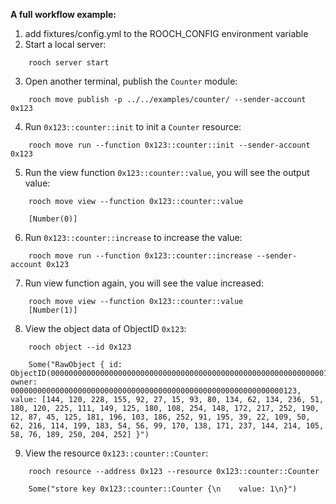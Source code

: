 **A full workflow example:**

1. add fixtures/config.yml to the ROOCH_CONFIG environment variable
2. Start a local server: 
```
    rooch server start
```
3. Open another terminal, publish the `Counter` module: 
```
    rooch move publish -p ../../examples/counter/ --sender-account 0x123
```
4. Run `0x123::counter::init` to init a `Counter` resource: 
```
    rooch move run --function 0x123::counter::init --sender-account 0x123
```
5. Run the view function `0x123::counter::value`, you will see the output value:
```
    rooch move view --function 0x123::counter::value
    
    [Number(0)]
```
6. Run `0x123::counter::increase` to increase the value: 
```
    rooch move run --function 0x123::counter::increase --sender-account 0x123
```
7. Run view function again, you will see the value increased:
```
    rooch move view --function 0x123::counter::value
    [Number(1)]
```
8. View the object data of ObjectID `0x123`:
```
    rooch object --id 0x123

    Some("RawObject { id: ObjectID(0000000000000000000000000000000000000000000000000000000000000123), owner: 0000000000000000000000000000000000000000000000000000000000000123, value: [144, 120, 228, 155, 92, 27, 15, 93, 80, 134, 62, 134, 236, 51, 180, 120, 225, 111, 149, 125, 180, 108, 254, 148, 172, 217, 252, 190, 12, 87, 45, 125, 181, 196, 103, 186, 252, 91, 195, 39, 22, 109, 50, 62, 216, 114, 199, 183, 54, 56, 99, 170, 138, 171, 237, 144, 214, 105, 58, 76, 189, 250, 204, 252] }")
```
9. View the resource `0x123::counter::Counter`:
```
    rooch resource --address 0x123 --resource 0x123::counter::Counter
    
    Some("store key 0x123::counter::Counter {\n    value: 1\n}")
```